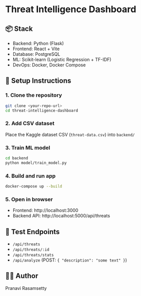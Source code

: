 # Threat Intelligence Dashboard

## 📦 Stack
- Backend: Python (Flask)
- Frontend: React + Vite
- Database: PostgreSQL
- ML: Scikit-learn (Logistic Regression + TF-IDF)
- DevOps: Docker, Docker Compose

## 🚀 Setup Instructions

### 1. Clone the repository
```bash
git clone <your-repo-url>
cd threat-intelligence-dashboard
```

### 2. Add CSV dataset
Place the Kaggle dataset CSV (`threat-data.csv`) into `backend/`

### 3. Train ML model
```bash
cd backend
python model/train_model.py
```

### 4. Build and run app
```bash
docker-compose up --build
```

### 5. Open in browser
- Frontend: http://localhost:3000
- Backend API: http://localhost:5000/api/threats

## 🧪 Test Endpoints
- `/api/threats`
- `/api/threats/:id`
- `/api/threats/stats`
- `/api/analyze` (POST: `{ "description": "some text" }`)

## 👨‍💻 Author
Pranavi Rasamsetty
